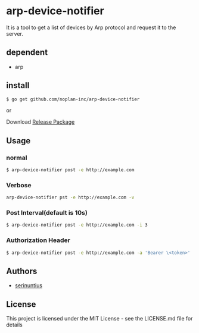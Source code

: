 # arp-device-notifier
It is a tool to get a list of devices by Arp protocol and request it to the server.

## dependent
- arp

## install

```bash
$ go get github.com/noplan-inc/arp-device-notifier
```

or

Download [Release Package](https://github.com/noplan-inc/arp-device-notifier/releases)

## Usage

### normal
```bash
$ arp-device-notifier post -e http://example.com
```

### Verbose
```bash
arp-device-notifier pst -e http://example.com -v
```
### Post Interval(default is 10s)
```bash
$ arp-device-notifier post -e http://example.com -i 3
```
### Authorization Header
```bash
$ arp-device-notifier post -e http://example.com -a 'Bearer \<token>'
```


## Authors
- [serinuntius](https://twitter.com/_serinuntius)

## License
This project is licensed under the MIT License - see the LICENSE.md file for details
